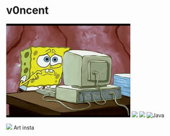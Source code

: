 # v0ncent
![](https://github.com/v0ncent/v0ncent/blob/main/spungbob.gif) 
<img src="https://img.shields.io/badge/Python-FFD43B?style=for-the-badge&logo=python&logoColor=blue" /> <img src="https://img.shields.io/badge/JavaScript-323330?style=for-the-badge&logo=javascript&logoColor=F7DF1E" /> ![Java](https://img.shields.io/badge/java-%23ED8B00.svg?style=for-the-badge&logo=java&logoColor=white)


[![](https://img.shields.io/badge/Instagram-E4405F?style=for-the-badge&logo=instagram&logoColor=white)](https://www.instagram.com/v0ncent/)
Art insta
